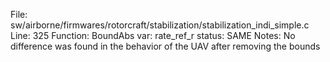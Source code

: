 File: sw/airborne/firmwares/rotorcraft/stabilization/stabilization_indi_simple.c
Line: 325
Function: BoundAbs
var: rate_ref_r
status: SAME
Notes: No difference was found in the behavior of the UAV after removing the bounds
